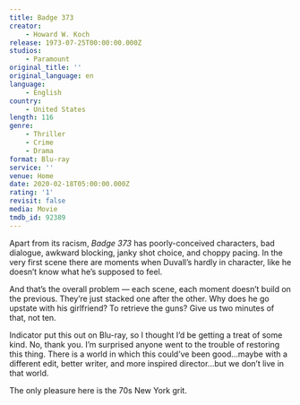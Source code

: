 ```yaml
---
title: Badge 373
creator:
    - Howard W. Koch
release: 1973-07-25T00:00:00.000Z
studios:
    - Paramount
original_title: ''
original_language: en
language:
    - English
country:
    - United States
length: 116
genre:
    - Thriller
    - Crime
    - Drama
format: Blu-ray
service: ''
venue: Home
date: 2020-02-18T05:00:00.000Z
rating: '1'
revisit: false
media: Movie
tmdb_id: 92389
---
```


Apart from its racism, <i>Badge 373</i> has poorly-conceived characters, bad dialogue, awkward blocking, janky shot choice, and choppy pacing. In the very first scene there are moments when Duvall’s hardly in character, like he doesn’t know what he’s supposed to feel.

And that’s the overall problem — each scene, each moment doesn’t build on the previous. They’re just stacked one after the other. Why does he go upstate with his girlfriend? To retrieve the guns? Give us two minutes of that, not ten.

Indicator put this out on Blu-ray, so I thought I’d be getting a treat of some kind. No, thank you. I’m surprised anyone went to the trouble of restoring this thing. There is a world in which this could’ve been good...maybe with a different edit, better writer, and more inspired director...but we don’t live in that world.

The only pleasure here is the 70s New York grit.
